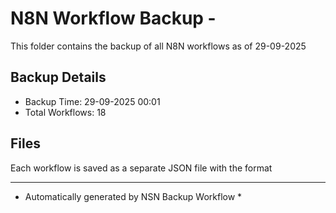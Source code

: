 # N8N Workflow Backup - 
This folder contains the backup of all N8N workflows as of 29-09-2025

## Backup Details
- Backup Time: 29-09-2025 00:01
- Total Workflows: 18

## Files
Each workflow is saved as a separate JSON file with the format

-----------
* Automatically generated by NSN Backup Workflow *